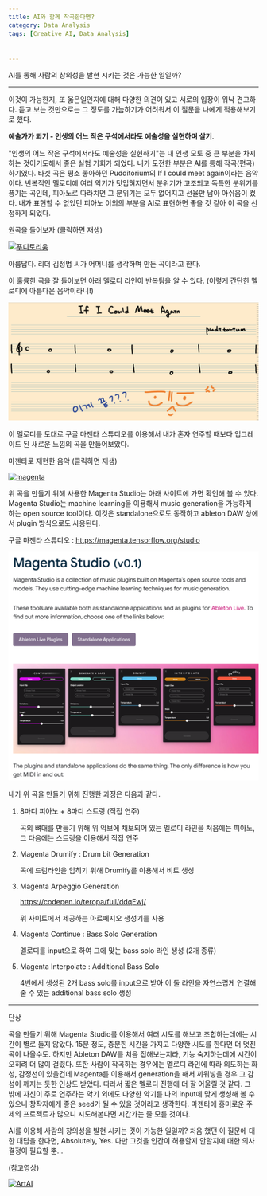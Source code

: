 ```yaml
---
title: AI와 함께 작곡한다면?
category: Data Analysis
tags: [Creative AI, Data Analysis]


---
```


AI를 통해 사람의 창의성을 발현 시키는 것은 가능한 일일까?

------

이것이 가능한지, 또 옳은일인지에 대해 다양한 의견이 있고 서로의 입장이 워낙 견고하다. 듣고 보는 것만으로는 그 정도를 가늠하기가 어려워서 이 질문을 나에게 적용해보기로 했다. 

**예술가가 되기 - 인생의 어느 작은 구석에서라도 예술성을 실현하며 살기**. 

"인생의 어느 작은 구석에서라도 예술성을 실현하기"는  내 인생 모토 중 큰 부분을 차지하는 것이기도해서 좋은  실험 기회가 되었다. 내가 도전한 부분은 AI를 통해 작곡(편곡)하기였다. 타겟 곡은 평소 좋아하던 Pudditorium의 If I could meet again이라는 음악이다. 반복적인 멜로디에 여러 악기가 덧입혀지면서 분위기가 고조되고 독특한 분위기를 풍기는 곡인데, 피아노로 따라치면 그 분위기는 모두 없어지고 선율만 남아 아쉬움이 컸다. 내가 표현할 수 없었던 피아노 이외의 부분을 AI로 표현하면 좋을 것 같아 이 곡을 선정하게 되었다.

원곡을 들어보자 (클릭하면 재생)

[![푸디토리움](http://img.youtube.com/vi/GLWd6o8vwvw/0.jpg)](http://www.youtube.com/watch?v=GLWd6o8vwvw "푸디토리움")

아름답다. 리더 김정범 씨가 어머니를 생각하며 만든 곡이라고 한다. 

이 훌륭한 곡을 잘 들어보면 아래 멜로디 라인이 반복됨을 알 수 있다. (이렇게 간단한 멜로디에 아름다운 음악이라니!) 

![sheet](/assets/img/sheet.png)

이 멜로디를 토대로 구글 마젠타 스튜디오를 이용해서 내가 혼자 연주할 때보다 업그레이드 된 새로운 느낌의 곡을 만들어보았다.

마젠타로 재현한 음악 (클릭하면 재생)

[![magenta](http://img.youtube.com/vi/39Fp2y1749w/0.jpg)](http://www.youtube.com/watch?v=39Fp2y1749w "magenta")



위 곡을 만들기 위해 사용한 Magenta Studio는 아래 사이트에 가면 확인해 볼 수 있다. Magenta Studio는 machine learning을 이용해서 music generation을 가능하게 하는 open source tool이다. 이것은 standalone으로도 동작하고 ableton DAW 상에서 plugin 방식으로도 사용된다.

구글 마젠타 스튜디오 : https://magenta.tensorflow.org/studio

![magenta](/assets/img/magenta.png)

내가 위 곡을 만들기 위해 진행한 과정은 다음과 같다.

1. 8마디 피아노 + 8마디 스트링 (직접 연주) 

   곡의 뼈대를 만들기 위해 위 악보에 채보되어 있는 멜로디 라인을 처음에는 피아노, 그 다음에는 스트링을 이용해서 직접 연주

2. Magenta Drumify : Drum bit Generation

   곡에 드럼라인을 입히기 위해 Drumify를 이용해서 비트 생성

3. Magenta Arpeggio Generation

   https://codepen.io/teropa/full/ddqEwj/

   위 사이트에서 제공하는 아르페지오 생성기를 사용

4. Magenta Continue : Bass Solo Generation 

   멜로디를 input으로 하여 그에 맞는 bass solo 라인 생성 (2개 종류)

5. Magenta Interpolate : Additional Bass Solo 

   4번에서 생성된 2개 bass solo를 input으로 받아 이 둘 라인을 자연스럽게 연결해 줄 수 있는 additional bass solo 생성



------

단상

곡을 만들기 위해 Magenta Studio를 이용해서 여러 시도를 해보고 조합하는데에는 시간이 별로 들지 않았다. 15분 정도, 충분힌 시간을 가지고 다양한 시도를 한다면 더 멋진 곡이 나올수도. 하지만 Ableton DAW를 처음 접해보는지라, 기능 숙지하는데에 시간이 오히려 더 많이 걸렸다. 또한 사람이 작곡하는 경우에는 멜로디 라인에 따라 의도하는 화성, 감정선이 있을건데 Magenta를 이용해서 generation을 해서 끼워넣을 경우 그 감성이 깨지는 듯한 인상도 받았다. 따라서 짧은 멜로디 진행에 더 잘 어울릴 것 같다. 그 밖에 자신이 주로 연주하는 악기 외에도 다양한 악기를 나의 input에 맞게 생성해 볼 수 있으니 창작자에게 좋은 seed가 될 수 있을 것이라고 생각한다. 마젠타에 흥미로운 주제의 프로젝트가 많으니 시도해본다면 시간가는 줄 모를 것이다. 

AI를 이용해 사람의 창의성을 발현 시키는 것이 가능한 일일까? 처음 했던 이 질문에 대한 대답을 한다면, Absolutely, Yes. 다만 그것을 인간이 허용할지 안할지에 대한 의사결정이 필요할 뿐...

(참고영상)

[![ArtAI](http://img.youtube.com/vi/Sbd4NX95Ysc/0.jpg)](http://www.youtube.com/watch?v=Sbd4NX95Ysc "ArtAI")